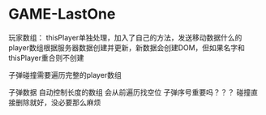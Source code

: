 # GAME-LastOne
 
玩家数组：
  thisPlayer单独处理，加入了自己的方法，发送移动数据什么的
  player数组根据服务器数据创建并更新，新数据会创建DOM，但如果名字和thisPlayer重合则不创建
  
  子弹碰撞需要遍历完整的player数组
  

子弹数据
  自动控制长度的数组
  会从前遍历找空位
  子弹序号重要吗？？？
  碰撞直接删除就好，没必要那么麻烦

